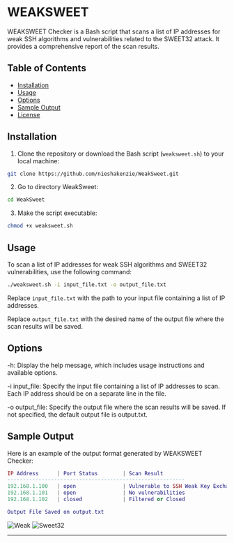 # WEAKSWEET

WEAKSWEET Checker is a Bash script that scans a list of IP addresses for weak SSH algorithms and vulnerabilities related to the SWEET32 attack. It provides a comprehensive report of the scan results.

## Table of Contents
- [Installation](#installation)
- [Usage](#usage)
- [Options](#options)
- [Sample Output](#sample-output)
- [License](#license)

## Installation

1. Clone the repository or download the Bash script (`weaksweet.sh`) to your local machine:

```bash
git clone https://github.com/nieshakenzie/WeakSweet.git
```

2. Go to directory WeakSweet:

```bash
cd WeakSweet
```

3. Make the script executable:

```bash
chmod +x weaksweet.sh
```

## Usage

To scan a list of IP addresses for weak SSH algorithms and SWEET32 vulnerabilities, use the following command:

```bash
./weaksweet.sh -i input_file.txt -o output_file.txt
```
Replace `input_file.txt` with the path to your input file containing a list of IP addresses. 

Replace `output_file.txt` with the desired name of the output file where the scan results will be saved.

## Options

-h: Display the help message, which includes usage instructions and available options.

-i input_file: Specify the input file containing a list of IP addresses to scan. Each IP address should be on a separate line in the file.

-o output_file: Specify the output file where the scan results will be saved. If not specified, the default output file is output.txt.

## Sample Output

Here is an example of the output format generated by WEAKSWEET Checker:

```lua
IP Address      | Port Status        | Scan Result
---------------------------------------------------------
192.168.1.100   | open               | Vulnerable to SSH Weak Key Exchange
192.168.1.101   | open               | No vulnerabilities
192.168.1.102   | closed             | Filtered or Closed

Output File Saved on output.txt
```
![Weak](https://raw.githubusercontent.com/nieshakenzie/WeakSweet/master/Screenshot/Weak.png)
![Sweet32](https://raw.githubusercontent.com/nieshakenzie/WeakSweet/master/Screenshot/Sweet32.png)

---
